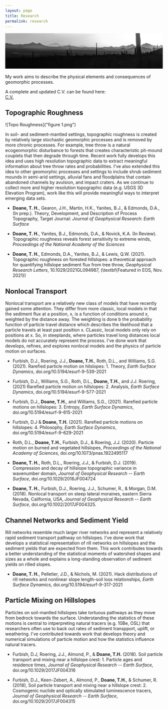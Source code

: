```yaml
---
layout: page
title: Research
permalink: research
---
```


![AZ Sunset](docs/AZsunset.jpg)

My work aims to describe the physical elements and consequences of geomorphic processes. 

A complete and updated C.V. can be found here:
<br />
[C.V.](/docs/Doane_CV2022.pdf)
## Topographic Roughness
![Topo Roughness]("figure 1.png")

In soil- and sediment-mantled settings, topographic roughness is created by relatively large stochastic geomorphic processes and is removed by more chronic processes. For example, tree throw is a natural ecogeomorphic disturbance to forests that creates characteristic pit-mound couplets that then degrade through time. Recent work fully develops this idea and uses high resolution topographic data to extract meaningful information about tree throw rates and probabilities. I've also extended this idea to other geomorphic processes and settings to include shrub sediment mounds in semi-arid settings, alluvial fans and floodplains that contain abandoned channels by avulsion, and impact craters. As we continue to collect more and higher resolution topographic data (e.g. USGS 3D Elevation Program), work like this will provide meaningful ways to interpret emerging data sets.

- **Doane, T. H.**, Gearon, J.H., Martin, H.K., Yanites, B.J., & Edmonds, D.A., (In prep.). Theory, Development, and Description of Process Topography, Target Journal: *Journal of Geophysical Research: Earth Surface*

- **Doane, T. H.**, Yanites, B.J., Edmonds, D.A., & Novick, K.A. (In Review). Topographic roughness reveals forest sensitivity to extreme winds, *Proceedings of the National Academy of the Sciences*

- **Doane, T. H.**, Edmonds, D.A., Yanites, B.J., & Lewis, Q.W. (2021). Topographic roughness on forested hillslopes: a theoretical approach for quantifying hillslope sediment flux from tree throw, *Geophysical Research Letters*,  10.1029/2021GL094987, (\textbf{Featured in EOS, Nov. 2021})

## Nonlocal Transport
Nonlocal transport are a relatively new class of models that have recently gained some attention. They differ from more classic, local models in that the sediment flux at a position, x, is a function of conditions around x, weighted by the distance away. The weighting is done b the probability function of particle travel distance which describes the likelihood that a particle travels at least past position x. CLassic, local models only rely on positions at x. So, in steeplands, where particles travel long distances local models do not accurately represent the process. I've done work that develops, refines, and explores nonlocal models and the physics of particle motion on surfaces.

- Furbish, D.J., Roering, J.J., **Doane, T.H.**, Roth, D.L., and Williams, S.G. (2021). Rarefied particle motion on hilslopes: 1. Theory, *Earth Surface Dynamics*, doi.org/10.5194/esurf-9-539-2021
 
- Furbish, D.J., Williams, S.G., Roth, D.L., **Doane, T.H.**, and J.J. Roering, (2021) Rarefied particle motion on hillslopes: 2. Analysis, *Earth Surface Dynamics*, doi.org/10.5194/esurf-9-577-2021
 
- Furbish, D.J., **Doane, T.H.**, and Williams, S.G., (2021). Rarefied particle motions on hillslopes: 3. Entropy, *Earth Surface Dynamics*, doi.org/10.5194/esurf-9-615-2021

- Furbish, D.J & **Doane, T.H.** (2021). Rarefied particle motions on hillslopes: 4. Philosophy, *Earth Surface Dynamics*, doi.org/10.5194/esurf-9-629-2021
 
- Roth, D.L., **Doane, T.H.**, Furbish, D.J., & Roering, J.J. (2020). Particle motion on burned and vegetated hillslopes, *Proceedings of the National Academy of Sciences*, doi.org/10.1073/pnas.1922495117

- **Doane, T. H.**, Roth, D.L., Roering, J.J., & Furbish, D.J. (2019). Compression and decay of hillslope topographic variance in wavenumber domain, *Journal of Geophysical Research -- Earth Surface*, doi.org/10.1029/2018JF004724

- **Doane, T. H.**, Furbish, D.J., Roering, J.J., Schumer, R., & Morgan, D.M. (2018). Nonlocal transport on steep lateral moraines, eastern Sierra Nevada, California, USA, *Journal of Geophysical Research -- Earth Surface*, doi.org/10.1002/2017JF004325.

## Channel Networks and Sediment Yield
Rill networks resemble much larger river networks and represent a relatively rapid sediment transport pathway on hillslopes. I've done work that develops a statistical representation of rill networks on hillslopes and the sediment yields that are expected from them. This work contributes towards a better understanding of the statistical moments of watershed shapes and sizes as a whole and explains a long-standing observation of sediment yields on rilled slopes. 

- **Doane, T. H.**, Pelletier, J.D., & Nichols, M. (2021). Hack distributions of rill networks and nonlinear slope length-soil loss relationships, *Earth Surface Dynamics*, doi.org/10.5194/esurf-9-317-2021

## Particle Mixing on Hillslopes 
Particles on soil-mantled hillslopes take tortuous pathways as they move from bedrock towards the surface. Understanding the statistics of these motions is central to intperpreting natural tracers (e.g. 10Be, OSL) that researchers often use to back out rates of sediment transpport, uplift, or weathering. I've contributed towards work that develops theory and numerical simulations of particle motion and how the statistics influence natural tracers. 

- Furbish, D.J, Roering, J.J., Almond, P., & **Doane, T.H.** (2018). Soil particle transport and mixing near a hillslope crest: 1. Particle ages and residence times, *Journal of Geophysical Research -- Earth Surface*,  doi.org/10.1029/2017JF004316

- Furbish, D.J., Keen-Zebert, A., Almond, P., **Doane, T.H.**, & Schumer, R. (2018), Soil particle transport and mixing near a hillslope crest: 2. Cosmogenic nuclide and optically stimulated luminescence tracers, *Journal of Geophysical Research -- Earth Surface*, doi.org/10.1029/2017JF004315 
